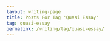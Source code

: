 ```yaml
---
layout: writing-page
title: Posts For Tag 'Quasi Essay'
tag: quasi-essay
permalink: /writing/tag/quasi-essay/
---
```

